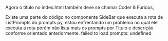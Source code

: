 Agora o titulo no index.html também deve se chamar Coder & Furious,

Existe uma parte do código no componente SideBar que executa a rota de ListPrompts do prompts.py, estou enfrentando um problema no qual ele executa a rota porém não lista mais os prompts por Titulo e descrição conforme orientado anteriormente.
failed to load prompts: undefined 